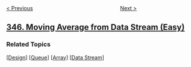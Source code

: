 <!--|This file generated by command(leetcode description); DO NOT EDIT.    |-->
<!--+----------------------------------------------------------------------+-->
<!--|@author    openset <openset.wang@gmail.com>                           |-->
<!--|@link      https://github.com/openset                                 |-->
<!--|@home      https://github.com/openset/leetcode                        |-->
<!--+----------------------------------------------------------------------+-->

[< Previous](../reverse-vowels-of-a-string "Reverse Vowels of a String")
　　　　　　　　　　　　　　　　
[Next >](../top-k-frequent-elements "Top K Frequent Elements")

## [346. Moving Average from Data Stream (Easy)](https://leetcode.com/problems/moving-average-from-data-stream "数据流中的移动平均值")



### Related Topics
  [[Design](../../tag/design/README.md)]
  [[Queue](../../tag/queue/README.md)]
  [[Array](../../tag/array/README.md)]
  [[Data Stream](../../tag/data-stream/README.md)]
